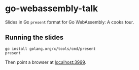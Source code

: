 # go-webassembly-talk

Slides in Go `present` format for Go WebAssembly: A cooks tour.

## Running the slides
```
go install golang.org/x/tools/cmd/present
present
```
Then point a browser at [localhost:3999](http://localhost:3999).
